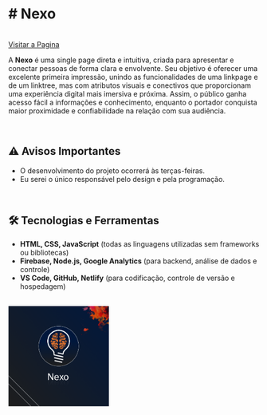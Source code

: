 <!-- NEXO - Página de Apresentação -->

<h1># Nexo</h1>
<br/>
<a href="https://nexo-gilt.vercel.app/">Visitar a Pagina</a>

<p>
  A <strong>Nexo</strong> é uma single page direta e intuitiva, criada para apresentar e conectar pessoas de forma clara e envolvente. Seu objetivo é oferecer uma excelente primeira impressão, unindo as funcionalidades de uma linkpage e de um linktree, mas com atributos visuais e conectivos que proporcionam uma experiência digital mais imersiva e próxima. Assim, o público ganha acesso fácil a informações e conhecimento, enquanto o portador conquista maior proximidade e confiabilidade na relação com sua audiência.
</p>

<br/>

<h2>⚠️ Avisos Importantes</h2>
<ul>
  <li>O desenvolvimento do projeto ocorrerá às terças-feiras.</li>
  <li>Eu serei o único responsável pelo design e pela programação.</li>
</ul>

<br/>

<h2>🛠️ Tecnologias e Ferramentas</h2>
<ul>
  <li><strong>HTML, CSS, JavaScript</strong> (todas as linguagens utilizadas sem frameworks ou bibliotecas)</li>
  <li><strong>Firebase, Node.js, Google Analytics</strong> (para backend, análise de dados e controle)</li>
  <li><strong>VS Code, GitHub, Netlify</strong> (para codificação, controle de versão e hospedagem)</li>
</ul>

<br/>

<img width="40%" src="/images/imagenexo.png" alt="Imagem da logo do Nexo" />
